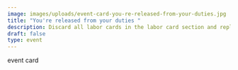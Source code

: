 ```yaml
---
image: images/uploads/event-card-you-re-released-from-your-duties.jpg
title: "You're released from your duties "
description: Discard all labor cards in the labor card section and replenish right away.
draft: false
type: event
---
```

event card